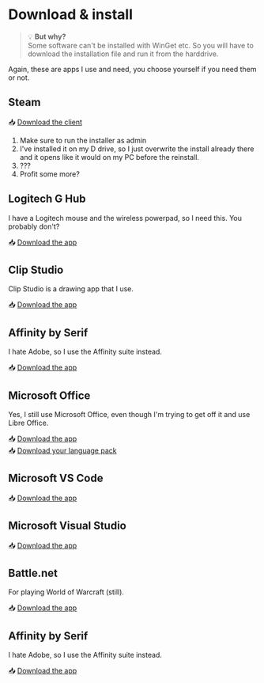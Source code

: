# Download & install

> 💡 **But why?**  
> Some software can't be installed with WinGet etc. So you will have to download the installation file and run it from the harddrive.

Again, these are apps I use and need, you choose yourself if you need them or not.

## Steam

📥 [Download the client](https://steamcdn-a.akamaihd.net/client/installer/SteamSetup.exe)

1. Make sure to run the installer as admin
2. I've installed it on my D drive, so I just overwrite the install already there and it opens like it would on my PC before the reinstall.
3. ???
4. Profit some more?

## Logitech G Hub

I have a Logitech mouse and the wireless powerpad, so I need this. You probably don't?

📥 [Download the app](https://download01.logi.com/web/ftp/pub/techsupport/gaming/lghub_installer.exe)

## Clip Studio

Clip Studio is a drawing app that I use.

📥 [Download the app](https://www.clipstudio.net/gd?id=csp-install-win)

## Affinity by Serif

I hate Adobe, so I use the Affinity suite instead.

📥 [Download the app](https://store.serif.com/en-us/account/downloads/)

## Microsoft Office

Yes, I still use Microsoft Office, even though I'm trying to get off it and use Libre Office.

📥 [Download the app](https://account.microsoft.com/services/microsoft365/details?openInstall=true)  
📥 [Download your language pack](https://support.microsoft.com/en-us/office/language-accessory-pack-for-microsoft-365-82ee1236-0f9a-45ee-9c72-05b026ee809f)


## Microsoft VS Code

📥 [Download the app](https://code.visualstudio.com/download)

## Microsoft Visual Studio

📥 [Download the app](https://visualstudio.microsoft.com/thank-you-downloading-visual-studio/?sku=Community&channel=Release&version=VS2022&source=VSLandingPage&cid=2030&passive=false)

## Battle.net

For playing World of Warcraft (still).

📥 [Download the app](https://www.blizzard.com/download/confirmation?product=bnetdesk&platform=windows)

## Affinity by Serif

I hate Adobe, so I use the Affinity suite instead.

📥 [Download the app](https://store.serif.com/en-us/account/downloads/)